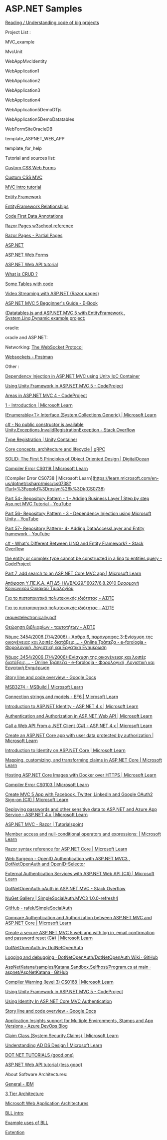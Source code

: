 # ASP.NET Samples

[Reading / Understanding code of big projects](https://stackoverflow.com/questions/2872345/how-to-understand-existing-projects)

Project List :

MVC_example

MvcUnit

WebAppMvcIdentity

WebApplication1

WebApplication2

WebApplication3

WebApplication4

WebApplication5DemoDTjs

WebApplication5DemoDatatables

WebFormSiteOracleDB

template_ASPNET_WEB_APP

template_for_help

Tutorial and sources list:

[Custom CSS Web Forms](https://learn.microsoft.com/en-us/archive/blogs/rickandy/adding-bundling-and-minification-to-web-forms)

[Custom CSS MVC](https://learn.microsoft.com/en-us/aspnet/mvc/overview/performance/bundling-and-minification)

[MVC intro tutorial](https://learn.microsoft.com/en-us/aspnet/mvc/overview/getting-started/introduction/)

[Entity Framework](https://www.tektutorialshub.com/entity-framework/ef-relationships/#:~:text=Relationships%20%26%20Navigation%20Properties%20in%20Entity%20Framework%201,between%20siblings%20is%20Many%20to%20Many%20relationships.%20)

[EntityFramework Relationships](https://learn.microsoft.com/en-us/ef/ef6/fundamentals/relationships)

[Code First Data Annotations](https://learn.microsoft.com/en-us/ef/ef6/modeling/code-first/data-annotations)

[Razor Pages w3school reference](https://www.w3schools.com/ASp/razor_intro.asp)

[Razor Pages - Partial Pages](https://www.learnrazorpages.com/razor-pages/partial-pages)

[ASP.NET](https://dotnet.microsoft.com/en-us/apps/aspnet)

[ASP.NET Web Forms](https://learn.microsoft.com/en-us/aspnet/web-forms/overview/getting-started/code-editing-in-web-forms-pages)

[ASP.NET Web API tutorial](https://www.tutorialsteacher.com/webapi)

[What is CRUD ?](https://en.wikipedia.org/wiki/Create,_read,_update_and_delete)

[Some Tables with code](https://onaircode.com/javascript-js-datatable-examples/#:~:text=18%2B%20JavaScript%20Datatable%20Design%20Code%20Examples%201%201.,Vuetify%20Responsive%20Datatable%20Code%20Snippet%20...%20%CE%A0%CE%B5%CF%81%CE%B9%CF%83%CF%83%CF%8C%CF%84%CE%B5%CF%81%CE%B1%20%CF%83%CF%84%CE%BF%CE%B9%CF%87%CE%B5%CE%AF%CE%B1)

[Video Streaming with ASP.NET (Razor pages)](https://learn.microsoft.com/en-us/aspnet/web-pages/overview/ui-layouts-and-themes/10-working-with-video)

[ASP NET MVC 5 Begginner's Guide - E-Book](https://www.c-sharpcorner.com/ebooks/Asp-Net-mvc-5-a-beginner-s-guide)

[(Datatables.js and ASP.NET MVC 5 with EntityFramework , System.Linq.Dynamic example project:](https://www.c-sharpcorner.com/article/using-datatables-grid-with-asp-net-mvc/)

oracle:
[](https://docs.oracle.com/en/database/oracle/oracle-database/21/tdddg/preface.html)
[](https://docs.oracle.com/en/database/oracle/oracle-database/21/tdpjd/using-java-with-oracle-database.html)
[](https://www.geeksforgeeks.org/introduction-java-servlets/)

oracle and ASP.NET:

[](https://docs.oracle.com/cd/E11882_01/appdev.112/e10767/using_aspnt.htm#BABBFHIG)

[](https://www.oracle.com/webfolder/technetwork/tutorials/obe/db/12c/r1/appdev/dotnet/aspnet1/BuildingASPNetApps.html#overview)

Networking:
[The WebSocket Protocol](https://www.rfc-editor.org/rfc/rfc6455#section-5.5.1)

[Websockets - Postman](https://quickstarts.postman.com/guide/websockets-node/index.html?index=..%2F..index#0)

Other :

[Dependency Injection in ASP.NET MVC using Unity IoC Container](https://www.dotnettricks.com/learn/dependencyinjection/dependency-injection-in-aspnet-mvc-4-using-unity-ioc-container)

[Using Unity Framework in ASP.NET MVC 5 - CodeProject](https://www.codeproject.com/articles/1163016/using-unity-framework-in-asp-net-mvc)

[Areas in ASP.NET MVC 4 - CodeProject](https://www.codeproject.com/articles/714356/areas-in-asp-net-mvc)

[1 - Introduction | Microsoft Learn](https://learn.microsoft.com/en-us/previous-versions/msp-n-p/dn178470(v=pandp.30))

[IEnumerable&lt;T&gt; Interface (System.Collections.Generic) | Microsoft Learn](https://learn.microsoft.com/en-us/dotnet/api/system.collections.generic.ienumerable-1?view=net-7.0)

[c# - No public constructor is available Unity.Exceptions.InvalidRegistrationException - Stack Overflow](https://stackoverflow.com/questions/65361467/no-public-constructor-is-available-unity-exceptions-invalidregistrationexception)

[Type Registration | Unity Container](http://unitycontainer.org/tutorials/registration/Type/registration.html)

[Core concepts, architecture and lifecycle | gRPC](https://grpc.io/docs/what-is-grpc/core-concepts/)

[SOLID: The First 5 Principles of Object Oriented Design | DigitalOcean](https://www.digitalocean.com/community/conceptual-articles/s-o-l-i-d-the-first-five-principles-of-object-oriented-design)

[Compiler Error CS0118 | Microsoft Learn](https://learn.microsoft.com/en-us/dotnet/csharp/misc/cs0118?f1url=%3FappId%3Droslyn%26k%3Dk(CS0118))

[Compiler Error CS0738 | Microsoft Learn](https://learn.microsoft.com/en-us/dotnet/csharp/misc/cs0738?f1url=%3FappId%3Droslyn%26k%3Dk(CS0738)

[Part 54- Repository Pattern - 1 - Adding Business Layer | Step by step Asp.net MVC Tutorial - YouTube](https://www.youtube.com/watch?v=mDL-1s5KEao)

[Part 56- Repository Pattern - 3 - Dependency Injection using Microsoft Unity - YouTube](https://www.youtube.com/watch?v=ySeLS5CIwh0)

[Part 57- Repository Pattern- 4- Adding DataAccessLayer and Entity framework - YouTube](https://www.youtube.com/watch?v=DPbnqaAwelM)

[c# - What&#39;s Different Between LINQ and Entity Framework? - Stack Overflow](https://stackoverflow.com/questions/14496058/whats-different-between-linq-and-entity-framework)

[the entity or complex type cannot be constructed in a linq to entities query - CodeProject](https://www.codeproject.com/questions/780925/the-entity-or-complex-type-cannot-be-constructed-i)

[Part 7, add search to an ASP.NET Core MVC app | Microsoft Learn](https://learn.microsoft.com/en-us/aspnet/core/tutorials/first-mvc-app/search?view=aspnetcore-7.0)

[Απόφαση Υ.ΠΕ.Κ.Α. ΑΠ Δ5-ΗΛ/Β/Φ29/16027/6.8.2010 Εφαρμογή Κοινωνικού Οικιακού Τιμολογίου](https://www.taxheaven.gr/circulars/11409/apofash-y-pe-k-a-ap-d5-hl-b-f29-16027-6-8-2010)

[Για το πιστοποιητικό πολυτεκνικής ιδιότητας - ΑΣΠΕ](https://aspe.gr/25-%CF%83%CF%85%CF%87%CE%BD%CE%AD%CF%82-%CE%B5%CF%81%CF%89%CF%84%CE%AE%CF%83%CE%B5%CE%B9%CF%82/451-%CE%B3%CE%B9%CE%B1-%CF%84%CE%BF-%CF%80%CE%B9%CF%83%CF%84%CE%BF%CF%80%CE%BF%CE%B9%CE%B7%CF%84%CE%B9%CE%BA%CF%8C-%CF%80%CE%BF%CE%BB%CF%85%CF%84%CE%B5%CE%BA%CE%BD%CE%B9%CE%BA%CE%AE%CF%82-%CE%B9%CE%B4%CE%B9%CF%8C%CF%84%CE%B7%CF%84%CE%B1%CF%82#:~:text=%CE%A4%CE%BF%20%CF%80%CE%B9%CF%83%CF%84%CE%BF%CF%80%CE%BF%CE%B9%CE%B7%CF%84%CE%B9%CE%BA%CF%8C%20%CF%80%CE%BF%CE%BB%CF%85%CF%84%CE%B5%CE%BA%CE%BD%CE%B9%CE%BA%CE%AE%CF%82%20%CE%B9%CE%B4%CE%B9%CF%8C%CF%84%CE%B7%CF%84%CE%B1%CF%82%20%28%CE%A0%CE%A0%CE%99%29%20%CE%B5%CE%BA%CE%B4%CE%AF%CE%B4%CE%B5%CF%84%CE%B1%CE%B9%20%CE%B1%CF%80%CF%8C%20%CF%84%CE%B7%CE%BD,6%20%28%CE%AD%CE%BE%CE%B9%29%20%CE%BC%CE%B7%CE%BD%CF%8E%CE%BD%20%CE%B1%CF%80%CF%8C%20%CF%84%CE%B7%CE%BD%20%CE%B7%CE%BC%CE%B5%CF%81%CE%BF%CE%BC%CE%B7%CE%BD%CE%AF%CE%B1%20%CF%80%CE%BF%CF%85%20%CE%B5%CE%BA%CE%B4%CF%8C%CE%B8%CE%B7%CE%BA%CE%B5.)

[Για το πιστοποιητικό πολυτεκνικής ιδιότητας - ΑΣΠΕ](https://aspe.gr/25-%CF%83%CF%85%CF%87%CE%BD%CE%AD%CF%82-%CE%B5%CF%81%CF%89%CF%84%CE%AE%CF%83%CE%B5%CE%B9%CF%82/451-%CE%B3%CE%B9%CE%B1-%CF%84%CE%BF-%CF%80%CE%B9%CF%83%CF%84%CE%BF%CF%80%CE%BF%CE%B9%CE%B7%CF%84%CE%B9%CE%BA%CF%8C-%CF%80%CE%BF%CE%BB%CF%85%CF%84%CE%B5%CE%BA%CE%BD%CE%B9%CE%BA%CE%AE%CF%82-%CE%B9%CE%B4%CE%B9%CF%8C%CF%84%CE%B7%CF%84%CE%B1%CF%82)

[requestelectronically.pdf](https://www.aspe.gr/images/stories/Ypodeigmata/requestelectronically.pdf)

[Θεώρηση βιβλιαρίων - ταυτοτήτων - ΑΣΠΕ](https://www.aspe.gr/information/53-%CE%B2%CE%B9%CE%B2%CE%BB%CE%B9%CE%AC%CF%81%CE%B9%CE%B1-%CF%84%CE%B1%CF%85%CF%84%CF%8C%CF%84%CE%B7%CF%84%CE%B5%CF%82/72-%CE%B8%CE%B5%CF%8E%CF%81%CE%B7%CF%83%CE%B7-%CE%B2%CE%B9%CE%B2%CE%BB%CE%B9%CE%B1%CF%81%CE%AF%CF%89%CE%BD-%CF%84%CE%B1%CF%85%CF%84%CE%BF%CF%84%CE%AE%CF%84%CF%89%CE%BD)

[Νόμος 3454/2006 (7/4/2006) - Άρθρο 6, παράγραφος 3-Ενίσχυση της οικογένειας και λοιπές διατάξεις.... - Online Τράπεζα - e-forologia - Φορολογική, Λογιστική και Εργατική Ενημέρωση](https://www.e-forologia.gr/lawbank/document.aspx?digest=C5BF394B9935C236.2359BD0200&version=2006/04/07#:~:text=%CE%9F%CE%B9%20%CE%B3%CE%BF%CE%BD%CE%B5%CE%AF%CF%82%20%CF%80%CE%BF%CF%85%20%CE%B1%CF%80%CE%AD%CE%BA%CF%84%CE%B7%CF%83%CE%B1%CE%BD%20%CF%84%CE%B7%CE%BD%20%CF%80%CE%BF%CE%BB%CF%85%CF%84%CE%B5%CE%BA%CE%BD%CE%B9%CE%BA%CE%AE%20%CE%B9%CE%B4%CE%B9%CF%8C%CF%84%CE%B7%CF%84%CE%B1%20%CE%B2%CE%AC%CF%83%CE%B5%CE%B9,%CE%B7%20%CF%80%CE%BF%CE%BB%CF%85%CF%84%CE%B5%CE%BA%CE%BD%CE%B9%CE%BA%CE%AE%20%CE%B9%CE%B4%CE%B9%CF%8C%CF%84%CE%B7%CF%84%CE%B1%20%CE%AD%CF%83%CF%84%CF%89%20%CE%BA%CE%B1%CE%B9%20%CF%84%CE%BF%CF%85%20%CE%B5%CE%BD%CF%8C%CF%82%20%CE%B3%CE%BF%CE%BD%CE%AD%CE%B1.)

[Νόμος 3454/2006 (7/4/2006)-Ενίσχυση της οικογένειας και λοιπές διατάξεις.... - Online Τράπεζα - e-forologia - Φορολογική, Λογιστική και Εργατική Ενημέρωση](https://www.e-forologia.gr/lawbank/document.aspx?digest=C5BF394B9935C236.1D031AEA53&version=2006/04/07)

[Story line and code overview - Google Docs](https://docs.google.com/document/d/1s6K2Px39Va1VBeLPQnoe4olK8AqOuXPKRzaVtVToOPU/edit?pli=1)

[MSB3274 - MSBuild | Microsoft Learn](https://learn.microsoft.com/en-us/visualstudio/msbuild/errors/msb3274?view=vs-2022&f1url=%3FappId%3DDev16IDEF1%26l%3DEN-US%26k%3Dk(MSBuild.ResolveAssemblyReference.PrimaryReferenceOutsideOfFrameworkUsingAttribute)%3Bk(TargetFrameworkMoniker-.NETFramework%2CVersion%253Dv4.6.1)%26rd%3Dtrue)

[Connection strings and models - EF6 | Microsoft Learn](https://learn.microsoft.com/en-us/ef/ef6/fundamentals/configuring/connection-strings?redirectedfrom=MSDN)

[Introduction to ASP.NET Identity - ASP.NET 4.x | Microsoft Learn](https://learn.microsoft.com/en-us/aspnet/identity/overview/getting-started/introduction-to-aspnet-identity)

[Authentication and Authorization in ASP.NET Web API | Microsoft Learn](https://learn.microsoft.com/en-us/aspnet/web-api/overview/security/authentication-and-authorization-in-aspnet-web-api)

[Call a Web API From a .NET Client (C#) - ASP.NET 4.x | Microsoft Learn](https://learn.microsoft.com/en-us/aspnet/web-api/overview/advanced/calling-a-web-api-from-a-net-client)

[Create an ASP.NET Core app with user data protected by authorization | Microsoft Learn](https://learn.microsoft.com/en-us/aspnet/core/security/authorization/secure-data?view=aspnetcore-7.0)

[Introduction to Identity on ASP.NET Core | Microsoft Learn](https://learn.microsoft.com/en-us/aspnet/core/security/authentication/identity?view=aspnetcore-7.0&tabs=visual-studio)

[Mapping, customizing, and transforming claims in ASP.NET Core | Microsoft Learn](https://learn.microsoft.com/en-us/aspnet/core/security/authentication/claims?view=aspnetcore-7.0)

[Hosting ASP.NET Core Images with Docker over HTTPS | Microsoft Learn](https://learn.microsoft.com/en-us/aspnet/core/security/docker-https?view=aspnetcore-7.0)

[Compiler Error CS0103 | Microsoft Learn](https://learn.microsoft.com/en-us/dotnet/csharp/language-reference/compiler-messages/cs0103)

[Create MVC 5 App with Facebook, Twitter, LinkedIn and Google OAuth2 Sign-on (C#) | Microsoft Learn](https://learn.microsoft.com/en-us/aspnet/mvc/overview/security/create-an-aspnet-mvc-5-app-with-facebook-and-google-oauth2-and-openid-sign-on)

[Deploying passwords and other sensitive data to ASP.NET and Azure App Service - ASP.NET 4.x | Microsoft Learn](https://learn.microsoft.com/en-us/aspnet/identity/overview/features-api/best-practices-for-deploying-passwords-and-other-sensitive-data-to-aspnet-and-azure)

[ASP.NET MVC - Razor | Tutorialspoint](https://www.tutorialspoint.com/asp.net_mvc/asp.net_mvc_razor.htm)

[Member access and null-conditional operators and expressions: | Microsoft Learn](https://learn.microsoft.com/en-us/dotnet/csharp/language-reference/operators/member-access-operators#null-conditional-operators--and-)

[Razor syntax reference for ASP.NET Core | Microsoft Learn](https://learn.microsoft.com/en-us/aspnet/core/mvc/views/razor?view=aspnetcore-7.0)

[Web Surgeon - OpenID Authentication with ASP.NET MVC3 , DotNetOpenAuth and OpenID-Selector](https://weblogs.asp.net/haithamkhedre/openid-authentication-with-asp-net-mvc3-dotnetopenauth-and-openid-selector)

[External Authentication Services with ASP.NET Web API (C#) | Microsoft Learn](https://learn.microsoft.com/en-us/aspnet/web-api/overview/security/external-authentication-services)

[DotNetOpenAuth oAuth in ASP.NET MVC - Stack Overflow](https://stackoverflow.com/questions/2909237/dotnetopenauth-oauth-in-asp-net-mvc)

[NuGet Gallery | SimpleSocialAuth.MVC3 1.0.0-refresh4](https://www.nuget.org/packages/SimpleSocialAuth.MVC3/)

[GitHub - rafek/SimpleSocialAuth](https://github.com/rafek/SimpleSocialAuth)

[Compare Authentication and Authorization between ASP.NET MVC and ASP.NET Core | Microsoft Learn](https://learn.microsoft.com/en-us/dotnet/architecture/porting-existing-aspnet-apps/authentication-differences)

[Create a secure ASP.NET MVC 5 web app with log in, email confirmation and password reset (C#) | Microsoft Learn](https://learn.microsoft.com/en-us/aspnet/mvc/overview/security/create-an-aspnet-mvc-5-web-app-with-email-confirmation-and-password-reset)

[DotNetOpenAuth by DotNetOpenAuth](http://dotnetopenauth.net/)

[Logging and debugging · DotNetOpenAuth/DotNetOpenAuth Wiki · GitHub](https://github.com/DotNetOpenAuth/DotNetOpenAuth/wiki/Logging-and-debugging)

[AspNetKatana/samples/Katana.Sandbox.Selfhost/Program.cs at main · aspnet/AspNetKatana · GitHub](https://github.com/aspnet/AspNetKatana/blob/main/samples/Katana.Sandbox.Selfhost/Program.cs)

[Compiler Warning (level 3) CS0168 | Microsoft Learn](https://learn.microsoft.com/en-us/dotnet/csharp/misc/cs0168?f1url=%3FappId%3Droslyn%26k%3Dk(CS0168))

[Using Unity Framework in ASP.NET MVC 5 - CodeProject](https://www.codeproject.com/articles/751897/asp-net-identity-with-webforms)

[Using Identity In ASP.NET Core MVC Authentication](https://www.c-sharpcorner.com/article/using-identity-in-asp-net-core-mvc-authentication/)

[Story line and code overview - Google Docs](https://docs.google.com/document/d/1s6K2Px39Va1VBeLPQnoe4olK8AqOuXPKRzaVtVToOPU/edit?pli=1)

[Application Insights support for Multiple Environments, Stamps and App Versions - Azure DevOps Blog](https://devblogs.microsoft.com/devops/application-insights-support-for-multiple-environments-stamps-and-app-versions/)

[Claim Class (System.Security.Claims) | Microsoft Learn](https://learn.microsoft.com/en-us/dotnet/api/system.security.claims.claim?view=net-7.0)

[Understanding AD DS Design | Microsoft Learn](https://learn.microsoft.com/en-us/windows-server/identity/ad-ds/plan/understanding-ad-ds-design)

[DOT NET TUTORIALS (good one)](https://dotnettutorials.net/course/asp-net-web-api/)

[ASP.NET Web API tutorial (less good)](https://www.tutorialsteacher.com/webapi)

About Software Architectures:

[General - IBM](https://www.ibm.com/cloud/blog/four-architecture-choices-for-application-development)

[3 Tier Architecture](https://www.codeproject.com/articles/36847/three-layer-architecture-in-c-net-2)

[Microsoft Web Application Architectures](https://learn.microsoft.com/en-us/dotnet/architecture/modern-web-apps-azure/common-web-application-architectures)

[BLL intro](https://www.geeksforgeeks.org/business-logic-layer/)

[Example uses of BLL](https://www.integrify.com/what-is-business-logic/)

[Extention](https://blogs.mulesoft.com/dev-guides/how-to-tutorials/modeling-your-business-logic-bpm-rules-and-cep-part-1/)


